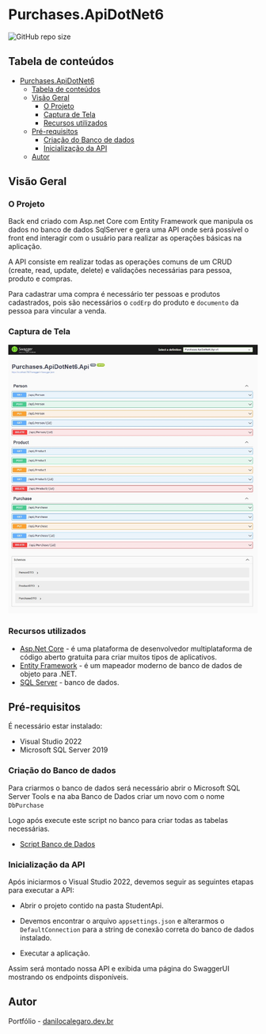 # Purchases.ApiDotNet6

![GitHub repo size](https://img.shields.io/github/repo-size/DaniloCalegaro/Purchases.ApiDotNet6)

## Tabela de conteúdos

- [Purchases.ApiDotNet6](#purchasesapidotnet6)
  - [Tabela de conteúdos](#tabela-de-conteúdos)
  - [Visão Geral](#visão-geral)
    - [O Projeto](#o-projeto)
    - [Captura de Tela](#captura-de-tela)
    - [Recursos utilizados](#recursos-utilizados)
  - [Pré-requisitos](#pré-requisitos)
    - [Criação do Banco de dados](#criação-do-banco-de-dados)
    - [Inicialização da API](#inicialização-da-api)
  - [Autor](#autor)
  
## Visão Geral

### O Projeto

Back end criado com Asp.net Core com Entity Framework que manipula os dados no banco de dados SqlServer e gera uma API onde será possível o front end interagir com o usuário para realizar as operações básicas na aplicação.

A API consiste em realizar todas as operações comuns de um CRUD (create, read, update, delete) e validações necessárias para pessoa, produto e compras.

Para cadastrar uma compra é necessário ter pessoas e produtos cadastrados, pois são necessários o `codErp` do produto e `documento` da pessoa para vincular a venda.

### Captura de Tela

![Metodos API](./screenshot/api-purchases.jpg)

### Recursos utilizados

- [Asp.Net Core](https://learn.microsoft.com/pt-br/dotnet/core/introduction) - é uma plataforma de desenvolvedor multiplataforma de código aberto gratuita para criar muitos tipos de aplicativos.
- [Entity Framework](https://learn.microsoft.com/pt-br/ef/) - é um mapeador moderno de banco de dados de objeto para .NET.
- [SQL Server](https://www.microsoft.com/pt-br/sql-server/) - banco de dados.

## Pré-requisitos

É necessário estar instalado:

- Visual Studio 2022
- Microsoft SQL Server 2019

### Criação do Banco de dados

Para criarmos o banco de dados será necessário abrir o Microsoft SQL Server Tools e na aba Banco de Dados criar um novo com o nome `DbPurchase`

Logo após execute este script no banco para criar todas as tabelas necessárias.

- [Script Banco de Dados](./creat-database.sql)
  
### Inicialização da API

Após iniciarmos o Visual Studio 2022, devemos seguir as seguintes etapas para executar a API:

- Abrir o projeto contido na pasta StudentApi.

- Devemos encontrar o arquivo `appsettings.json` e alterarmos o `DefaultConnection` para a string de conexão correta do banco de dados instalado.
  
- Executar a aplicação.

Assim será montado nossa API e exibida uma página do SwaggerUI mostrando os endpoints disponíveis.

## Autor

Portfólio - [danilocalegaro.dev.br](https://danilocalegaro.dev.br/)